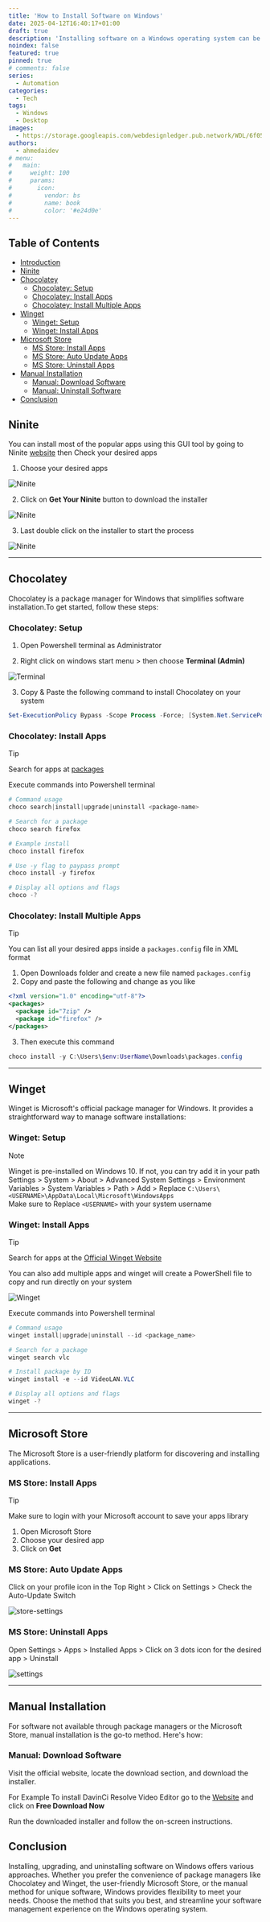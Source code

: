 ```yaml
---
title: 'How to Install Software on Windows'
date: 2025-04-12T16:40:17+01:00
draft: true
description: 'Installing software on a Windows operating system can be accomplished through various methods, each with its own advantages and limitations. In this guide, we will explore four popular methods: Ninite, Chocolatey, Winget, Microsoft Store, and Manual installation. Follow along to discover how to install, upgrade, and uninstall software using each approach.'
noindex: false
featured: true
pinned: true
# comments: false
series:
  - Automation
categories:
  - Tech
tags:
  - Windows
  - Desktop
images:
  - https://storage.googleapis.com/webdesignledger.pub.network/WDL/6f050e39-windows_10_logoblue.svg-copy_windows.jpg?width=1280&height=620
authors:
  - ahmedaidev
# menu:
#   main:
#     weight: 100
#     params:
#       icon:
#         vendor: bs
#         name: book
#         color: '#e24d0e'
---
```


## Table of Contents

- [Introduction](#introduction)
- [Ninite](#ninite)
- [Chocolatey](#chocolatey)
  - [Chocolatey: Setup](#chocolatey-setup)
  - [Chocolatey: Install Apps](#chocolatey-install-apps)
  - [Chocolatey: Install Multiple Apps](#chocolatey-install-multiple-apps)
- [Winget](#winget)
  - [Winget: Setup](#winget-setup)
  - [Winget: Install Apps](#winget-install-apps)
- [Microsoft Store](#microsoft-store)
  - [MS Store: Install Apps](#ms-store-install-apps)
  - [MS Store: Auto Update Apps](#ms-store-auto-update-apps)
  - [MS Store: Uninstall Apps](#ms-store-uninstall-apps)
- [Manual Installation](#manual-installation)
  - [Manual: Download Software](#manual-download-software)
  - [Manual: Uninstall Software](#manual-uninstall-software)
- [Conclusion](#conclusion)

## Ninite

You can install most of the popular apps using this GUI tool by going to Ninite [website](https://ninite.com/) then Check your desired apps

1. Choose your desired apps

![Ninite](/images/blog/how-to-install-software-on-windows/apps.png#center)

2. Click on **Get Your Ninite** button to download the installer

![Ninite](/images/blog/how-to-install-software-on-windows/button.png#center)

3. Last double click on the installer to start the process

![Ninite](/images/blog/how-to-install-software-on-windows/installer.png#center)

---

## Chocolatey

Chocolatey is a package manager for Windows that simplifies software installation.To get started, follow these steps:

### Chocolatey: Setup

1. Open Powershell terminal as Administrator

2. Right click on windows start menu > then choose **Terminal (Admin)**

![Terminal](/images/blog/how-to-install-software-on-windows/terminal.png#center)

3. Copy & Paste the following command to install Chocolatey on your system

```powershell
Set-ExecutionPolicy Bypass -Scope Process -Force; [System.Net.ServicePointManager]::SecurityProtocol = [System.Net.ServicePointManager]::SecurityProtocol -bor 3072; iex ((New-Object System.Net.WebClient).DownloadString('https://community.chocolatey.org/install.ps1'))
```

### Chocolatey: Install Apps

> [!TIP]
> Search for apps at [packages](https://community.chocolatey.org/packages)

Execute commands into Powershell terminal

```powershell
# Command usage
choco search|install|upgrade|uninstall <package-name>

# Search for a package
choco search firefox

# Example install
choco install firefox

# Use -y flag to paypass prompt
choco install -y firefox

# Display all options and flags
choco -?
```

### Chocolatey: Install Multiple Apps

> [!TIP]
> You can list all your desired apps inside a `packages.config` file in XML format

1. Open Downloads folder and create a new file named `packages.config`
2. Copy and paste the following and change as you like

```xml
<?xml version="1.0" encoding="utf-8"?>
<packages>
  <package id="7zip" />
  <package id="firefox" />
</packages>
```

3. Then execute this command

```powershell
choco install -y C:\Users\$env:UserName\Downloads\packages.config
```

---

## Winget

Winget is Microsoft's official package manager for Windows. It provides a straightforward way to manage software installations:

### Winget: Setup

> [!NOTE]
> Winget is pre-installed on Windows 10. If not, you can try add it in your path<br />
> Settings > System > About > Advanced System Settings > Environment Variables > System Variables > Path > Add > Replace `C:\Users\<USERNAME>\AppData\Local\Microsoft\WindowsApps`<br />
> Make sure to Replace `<USERNAME>` with your system username

### Winget: Install Apps

> [!TIP]
> Search for apps at the [Official Winget Website](https://winget.run/)

You can also add multiple apps and winget will create a PowerShell file to copy and run directly on your system

![Winget](./winget.png)

Execute commands into Powershell terminal

```powershell
# Command usage
winget install|upgrade|uninstall --id <package_name>

# Search for a package
winget search vlc

# Install package by ID
winget install -e --id VideoLAN.VLC

# Display all options and flags
winget -?
```

---

## Microsoft Store

The Microsoft Store is a user-friendly platform for discovering and installing applications.

### MS Store: Install Apps

> [!Tip]
> Make sure to login with your Microsoft account to save your apps library

1. Open Microsoft Store
2. Choose your desired app
3. Click on **Get**

### MS Store: Auto Update Apps

Click on your profile icon in the Top Right > Click on Settings > Check the Auto-Update Switch

![store-settings](/images/blog/how-to-install-software-on-windows/store-settings.png#center)

### MS Store: Uninstall Apps

Open Settings > Apps > Installed Apps > Click on 3 dots icon for the desired app > Uninstall

![settings](/images/blog/how-to-install-software-on-windows/settings.png#center)

---

## Manual Installation

For software not available through package managers or the Microsoft Store, manual installation is the go-to method. Here's how:

### Manual: Download Software

Visit the official website, locate the download section, and download the installer.

For Example To install DavinCi Resolve Video Editor go to the [Website](https://www.blackmagicdesign.com/products/davinciresolve) and click on **Free Download Now**

Run the downloaded installer and follow the on-screen instructions.

## Conclusion

Installing, upgrading, and uninstalling software on Windows offers various approaches. Whether you prefer the convenience of package managers like Chocolatey and Winget, the user-friendly Microsoft Store, or the manual method for unique software, Windows provides flexibility to meet your needs. Choose the method that suits you best, and streamline your software management experience on the Windows operating system.
